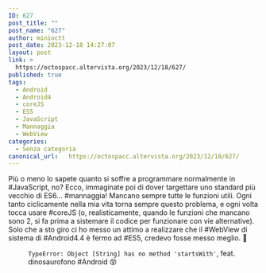 ```yaml
---
ID: 627
post_title: ""
post_name: "627"
author: minioctt
post_date: 2023-12-18 14:27:07
layout: post
link: >
  https://octospacc.altervista.org/2023/12/18/627/
published: true
tags:
  - Android
  - Android4
  - coreJS
  - ES5
  - JavaScript
  - Mannaggia
  - WebView
categories:
  - Senza categoria
canonical_url:   https://octospacc.altervista.org/2023/12/18/627/
---
```

<!-- wp:paragraph -->
<p>Più o meno lo sapete quanto si soffre a programmare normalmente in #JavaScript, no? Ecco, immaginate poi di dover targettare uno standard più vecchio di ES6... #mannaggia! Mancano sempre tutte le funzioni utili. Ogni tanto ciclicamente nella mia vita torna sempre questo problema, e ogni volta tocca usare #coreJS (o, realisticamente, quando le funzioni che mancano sono 2, si fa prima a sistemare il codice per funzionare con vie alternative). Solo che a sto giro ci ho messo un attimo a realizzare che il #WebView di sistema di #Android4.4 è fermo ad #ES5, credevo fosse messo meglio. 🤕</p>
<!-- /wp:paragraph -->

<!-- wp:paragraph -->
<p></p>
<!-- /wp:paragraph -->

<!-- wp:image {"id":626,"sizeSlug":"large"} -->
<figure class="wp-block-image size-large"><img src="{{site.cdnurl}}/assets/uploads/2023/12/img_2023-12-18-14-07-39-3257614357060575085638-960x1280.jpg" alt="" class="wp-image-626"/><figcaption class="wp-element-caption"><code>TypeError: Object [String] has no method 'startsWith'</code>, feat. dinosaurofono #Android 😵</figcaption></figure>
<!-- /wp:image -->